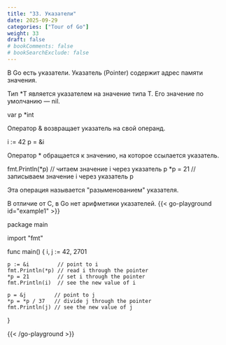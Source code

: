 ```yaml
---
title: "33. Указатели"
date: 2025-09-29
categories: ["Tour of Go"]
weight: 33
draft: false
# bookComments: false
# bookSearchExclude: false
---
```

 
В Go есть указатели. Указатель (Pointer) содержит адрес памяти значения.

Тип *T является указателем на значение типа T. Его значение по умолчанию — nil.

var p *int

Оператор & возвращает указатель на свой операнд.

i := 42
p = &i

Оператор * обращается к значению, на которое ссылается указатель.

fmt.Println(*p) // читаем значение i через указатель p
*p = 21         // записываем значение i через указатель p

Эта операция называется "разыменованием" указателя.

В отличие от C, в Go нет арифметики указателей.
{{< go-playground id="example1" >}}

package main

import "fmt"

func main() {
    i, j := 42, 2701

	p := &i         // point to i
	fmt.Println(*p) // read i through the pointer
	*p = 21         // set i through the pointer
	fmt.Println(i)  // see the new value of i

	p = &j         // point to j
	*p = *p / 37   // divide j through the pointer
	fmt.Println(j) // see the new value of j
}


{{< /go-playground >}} 